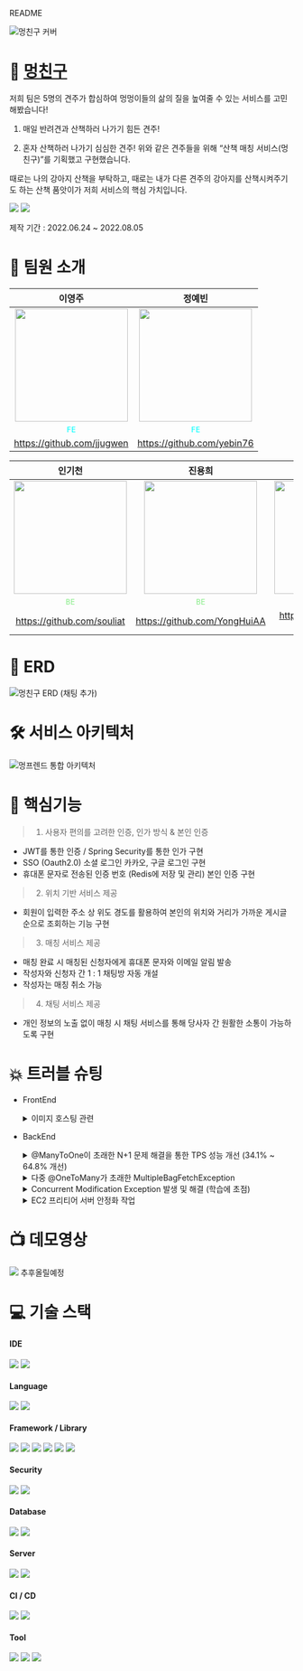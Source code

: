 README

![멍친구 커버](https://user-images.githubusercontent.com/82041804/182148365-9317f9a8-d6bf-45c0-b742-5502fc02ac30.jpg)

# 🐶 [멍친구](https://mungfriend.com)



저희 팀은 5명의 견주가 합심하여 멍멍이들의 삶의 질을 높여줄 수 있는 서비스를 고민해봤습니다!

1. 매일 반려견과 산책하러 나가기 힘든 견주!

2. 혼자 산책하러 나가기 심심한 견주!
위와 같은 견주들을 위해 “산책 매칭 서비스(멍친구)”를 기획했고 구현했습니다.

때로는 나의 강아지 산책을 부탁하고, 때로는 내가 다른 견주의 강아지를 산책시켜주기도 하는 산책 품앗이가 저희 서비스의 핵심 가치입니다.

<a href="https://mungfriend.com"><img src="https://img.shields.io/badge/서비스 바로가기-FA5A30?style=for-the-badge&logo=&logoColor="/></a>
<a href="https://protective-iodine-bc7.notion.site/1911e7ebf67242bab9b4828c368b879e"><img src="https://img.shields.io/badge/브로셔 바로가기-4F65FF?style=for-the-badge&logo=Notion&logoColor=white"/></a>

제작 기간 : 2022.06.24 ~ 2022.08.05

# :information_desk_person: 팀원 소개

|이영주|정예빈|
|:-:|:-:|
|<img src="https://avatars.githubusercontent.com/u/100979254?v=4" width="200px" />|<img src="https://avatars.githubusercontent.com/u/103884098?v=4" width="200px" />|
|<span style="color:aqua">`FE`</span>|<span style="color:aqua">`FE`</span>|
|https://github.com/jjugwen|https://github.com/yebin76|


|인기천|진용희|김형준|
|:-:|:-:|:-:|
|<img src="https://velog.velcdn.com/images/rlafbf222/post/221e1cf8-6b85-4c7c-b838-02312ba89f67/image.png" width="200px" />|<img src="https://velog.velcdn.com/images/rlafbf222/post/c71d2572-aaf5-461c-b2bd-eff4515ec950/image.png" width="200px" />|<img src="https://avatars.githubusercontent.com/u/82041804?s=400&u=529dbcac1a7ee3b6270fcaf70f724c67712bfc3a&v=4" width="200px" />|
|<span style="color:lightgreen">`BE`</span>|<span style="color:lightgreen">`BE`</span>|<span style="color:lightgreen">`BE`</span>|
|https://github.com/souliat|https://github.com/YongHuiAA|https://github.com/Kim-HJ1986|
 
# 📏 ERD
![멍친구 ERD (채팅 추가)](https://user-images.githubusercontent.com/82041804/178925767-b721bcee-3286-4fc9-9290-09025d168629.JPG)

# 🛠 서비스 아키텍처
![멍프렌드 통합 아키텍처](https://user-images.githubusercontent.com/82041804/178923080-3297f289-a65c-4a77-91c9-7a18403d9f6d.JPG)


# :dizzy: 핵심기능
> 1) 사용자 편의를 고려한 인증, 인가 방식 & 본인 인증
 + JWT를 통한 인증 / Spring Security를 통한 인가 구현
 + SSO (Oauth2.0) 소셜 로그인 카카오, 구글 로그인 구현
 + 휴대폰 문자로 전송된 인증 번호 (Redis에 저장 및 관리) 본인 인증 구현
 
> 2) 위치 기반 서비스 제공
 + 회원이 입력한 주소 상 위도 경도를 활용하여 본인의 위치와 거리가 가까운 게시글 순으로 조회하는 기능 구현

> 3) 매칭 서비스 제공
 + 매칭 완료 시 매칭된 신청자에게 휴대폰 문자와 이메일 알림 발송
 + 작성자와 신청자 간 1 : 1 채팅방 자동 개설
 + 작성자는 매칭 취소 가능
 
> 4) 채팅 서비스 제공
 + 개인 정보의 노출 없이 매칭 시 채팅 서비스를 통해 당사자 간 원활한 소통이 가능하도록 구현

# 💥 트러블 슈팅
- FrontEnd
    <details>
    <summary> 이미지 호스팅 관련 </summary>
    <div markdown="1">
    
    <br>
    
    <문제 상황>
    
     - 일부 이미지를 ifh(무료 호스팅 이미지)를 이용해 나온 url로 썼더니, 특정 환경에서 이미지가 불러와지지 않는 문제가 발생했다. 
     - 대부분의 이미지를 리액트 파일에 직접 추가하여 파일 용량이 무거워지는 문제가 있었다. 
     <br>

    <원인 추론>
     - Ifh(무료 이미지 호스팅 사이트)를 사용한 이미지는 250일 정도의 사용 기간이 제한되는 문제가 있고, HSTS(HTTP Strict Transport Security) 등의 일부 환경에서 Ifh 사이트 연결이 막혀 보이지 않음.(ifh.cc 사이트의 SSL인증서 유효성 문제인 듯)
     <br>

    <해결 방안>
     - 이미지를 AWS S3에 저장, 객체별 url을 생성하여 사용하였다. 리액트 파일에 저장한 이미지들은 삭제하여 파일 용량을 줄였으며, 이미지를 임포트했던 부분을 줄임으로써 코드량도 줄였다.

    + (이미지 보안 관련)
     - 사이트 내 이미지는 대부분 디자이너의 순수 창작물로 저작권을 보호하고, 이미지 사용의 무분별한 사용을 막기 위해 AWS S3주소 노출을 제한하기로 했다. ⇒ AWS S3주소 노출을 막기 위해 공통적인 url을 env에 넣었다. ⇒ 그러나, url이 깃허브 코드에서만 가려지고, 사이트에서 노출되는 건 마찬가지였다. ⇒ 이에, index.html에 우클릭 금지를 설정(*`oncontextmenu*="*return* false"`)하여, 이미지를 url로 가져가지 못하게 막았다.
    </div>
    </details>
        
- BackEnd
    <details>
    <summary> @ManyToOne이 초래한 N+1 문제 해결을 통한 TPS 성능 개선 (34.1% ~ 64.8% 개선) </summary>
    <div markdown="1">
    
    <br>
    
    <문제 상황>
    - JMeter로 부하 테스트를 하던 중, 가장 빈번하게 조회되는 ‘전체게시글조회'와 ‘거리순조회'의 TPS 성능이 저조하고 병목 현상이 존재함을 발견
    
    <br>
    
    <원인 추론>
    - Debugging을 통해 Post 객체를 조회할 때, ManyToOne으로 연관관계가 설정되어있는 모든 Member 객체를 조회하는 N+1 문제 발견
    - ManyToOne으로 연관관계가 설정되면 default로 lazy loading이 되는 것으로 알고 있었지만, 여러 객체를 조회할 경우 N+1 문제가 발생한다는 문제 상황을 파악
    
    <br>
    
    <해결 방안>
    - @EntityGraph를 사용하여 attributePath를 지정한 객체가 쿼리에서 바로 사용될 수 있도록 했으며, Left Join Fetch을 사용하여 하나의 쿼리에 Left Outer Join으로 모든 것을 조회할 수 있도록 변경
    - 추가적으로 ‘전체게시글조회’의 경우 @Transactional을 적용하여 하나의 로직 내 save()가 별도의 EntityManager에 의해 관리되지 않고 하나의 작업 단위로 관리되도록 수정

    `JMeter 테스트 결과`
    
    <img src = 'https://user-images.githubusercontent.com/82041804/182143923-44085a14-33a1-4726-8c8c-e98f8a4927d9.png'>

    <img src = 'https://user-images.githubusercontent.com/82041804/182143856-60bcf3fe-6a68-47ee-8271-fc152c4191fc.png'>
    </div>
    </details>
    
    <details>
    <summary> 다중 @OneToMany가 초래한 MultipleBagFetchException </summary>
    <div markdown="1">
    
    <br>
    <문제 상황>
        
    - Member 객체에 @OneToMany 연관관계로 설정된 테이블이 4개 정도 있었는데 특정 상황에서 N+1 문제를 해결하고자 모든 객체를 Fetch Join으로 조회했으나 MultipleBagFetchException 발생
    
    <br>
    <원인 추론>

    - Member를 조회할 때 BagType (중복을 허용하는 Collection)의 Collection을 2개 이상 조회하려고 했기 때문에 발생
    
    <br>
    <해결 방안>

    - TPS 성능을 가장 많이 잡아먹는 Collection에 Fetch Join을 걸어줬으며, 동시에 hibernate의 default_batch_fetch_size 옵션을 사용하여 호출되는 쿼리의 수를 대폭 감소시킬 수 있었음
    </div>
    </details>
        
    <details>
    <summary> Concurrent Modification Exception 발생 및 해결 (학습에 초점) </summary>
    <div markdown="1">
    
    <br>
    
    <문제 상황>
    - Member에 @OneToMany로 Dog 객체가 연관 관계 설정 되어있는데, 동시에 멤버변수로 대표 반려견의 사진 url이 존재함
    - Member의 DogList를 불러와 반복문을 돌 경우 Concurrent Modification Exception 발생
    
    <br>
    
    <원인 추론>
    - 반복문을 돌며 사용자의 프로필 사진을, 사용자가 선택한 대표 반려견 사진으로 바꾸게 되면 해당 사용자의 다른 반려견들의 사용자 정보도 동시에 업데이트가 됨
    - 이 경우 Iterator의 expectedModcount는 아직 0으로 기대되는데, 반영된 modCount는 1로 바뀌며 다음 for문을 돌때 expectedModCount ≠ modCount가 되어
    Concurrent modification exception이 발생
    
    <br>
    
    <해결 방안>
    1. 따라서 사용자의 대표 멍멍이 사진을 바꿔주는 코드는 for문 밖으로 빼내어 오류 해결
    2. 이를 통해 반복문 내부에서 iterator의 attribute을 변경하는 코드가 있으면 안된다는 것을 학습
    </div>
    </details>
        
        
        
    <details>
    <summary> EC2 프리티어 서버 안정화 작업 </summary>
    <div markdown="1">
    
    <br>
    
    <문제 상황>
    - 백엔드의 배포 서버는 EC2 프리티어 서버로, 할당된 메모리 자원이 1GB에 불과한데 스프링 프로젝트만 배포했을 경우에도 이미 500MB 이상 사용되어 사용자가 많아질 경우 서버가 다운되는 문제가 예측됨
    
    <br>
    
    <해결 방안>
    - 메모리 용량을 초과하더라도 여유 용량을 사용할 수 있도록 2GB의 SWAP 메모리를 생성하고 할당
    
    <img src='https://user-images.githubusercontent.com/82041804/182146849-25f2ce17-82b7-4fce-9800-dfa46b1b33bc.png'>

    </div>
    </details>
        

# :tv: 데모영상
<img src="https://img.shields.io/badge/YouTube-FF0000?style=flat&logo=YouTube&logoColor=white"/> 추후올릴예정

# :computer: 기술 스택 

#### IDE
  <img src="https://img.shields.io/badge/IntelliJ-000000?style=for-the-badge&logo=intellij idea&logoColor=white"> <img src="https://img.shields.io/badge/Visual Studio Code-007ACC?style=for-the-badge&logo=Visual Studio Code&logoColor=white">
  
#### Language
  <img src="https://img.shields.io/badge/JAVA-007396?style=for-the-badge&logo=CoffeeScript&logoColor=white"> <img src="https://img.shields.io/badge/javascript-F7DF1E?style=for-the-badge&logo=javascript&logoColor=black"> 
  
#### Framework / Library
  <img src="https://img.shields.io/badge/Spring-6DB33F?style=for-the-badge&logo=Spring&logoColor=white"> <img src="https://img.shields.io/badge/Springboot-6DB33F?style=for-the-badge&logo=Springboot&logoColor=white"> <img src="https://img.shields.io/badge/Hibernate-59666C?style=for-the-badge&logo=Hibernate&logoColor=white]"/> <img src="https://img.shields.io/badge/react-61DAFB?style=for-the-badge&logo=react&logoColor=black"> <img src="https://img.shields.io/badge/css-1572B6?style=for-the-badge&logo=css3&logoColor=white"> <img src="https://img.shields.io/badge/Redux-764ABC?style=for-the-badge&logo=Redux&logoColor=white"> 
  
#### Security
  <img src="https://img.shields.io/badge/Spring Security-6DB33F?style=for-the-badge&logo=Spring Security&logoColor=white"> <img src="https://img.shields.io/badge/JWT-000000?style=for-the-badge&logo=JSON Web Tokens&logoColor=white">
  
#### Database
  <img src="https://img.shields.io/badge/mysql-4479A1?style=for-the-badge&logo=mysql&logoColor=white"> <img src="https://img.shields.io/badge/Redis-DC382D?style=for-the-badge&logo=Redis&logoColor=white">
  
#### Server 
  <img src="https://img.shields.io/badge/aws-232F3E?style=for-the-badge&logo=AmazonAWS&logoColor=white"> <img src="https://img.shields.io/badge/linux-FCC624?style=for-the-badge&logo=linux&logoColor=black">
  
#### CI / CD
  <img src="https://img.shields.io/badge/GitHub Actions-2088FF?style=for-the-badge&logo=GitHub Actions&logoColor=white"> <img src="https://img.shields.io/badge/Docker-2496ED?style=for-the-badge&logo=Docker&logoColor=white"> 
  
#### Tool
  <img src="https://img.shields.io/badge/gradle-02303A?style=for-the-badge&logo=gradle&logoColor=white"> <img src="https://img.shields.io/badge/Git-00000?style=for-the-badge&logo=Git&logoColor=F05032]"/> <img src="https://img.shields.io/badge/Github-181717?style=for-the-badge&logo=Github&logoColor=white]"/> 
